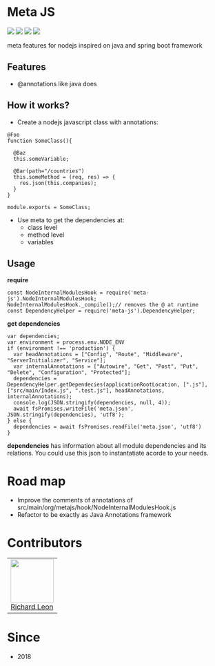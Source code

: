 # Meta JS

![](./coverage/lines.svg) ![](./coverage/statements.svg) ![](./coverage/branches.svg) ![](./coverage/functions.svg)

meta features for nodejs inspired on java and spring boot framework

## Features

- @annotations like java does

## How it works?

- Create a nodejs javascript class with annotations:

```
@Foo
function SomeClass(){

  @Baz
  this.someVariable;

  @Bar(path="/countries")
  this.someMethod = (req, res) => {
    res.json(this.companies);
  }
}

module.exports = SomeClass;
```
- Use meta to get the dependencies at:
  - class level
  - method level
  - variables

## Usage

**require**
```
const NodeInternalModulesHook = require('meta-js').NodeInternalModulesHook;
NodeInternalModulesHook._compile();// removes the @ at runtime
const DependencyHelper = require('meta-js').DependencyHelper;
```

**get dependencies**
```
var dependencies;
var environment = process.env.NODE_ENV
if (environment !== 'production') {
  var headAnnotations = ["Config", "Route", "Middleware", "ServerInitializer", "Service"];
  var internalAnnotations = ["Autowire", "Get", "Post", "Put", "Delete", "Configuration", "Protected"];
  dependencies = DependencyHelper.getDependecies(applicationRootLocation, [".js"], ["src/main/Index.js", ".test.js"], headAnnotations, internalAnnotations);
  console.log(JSON.stringify(dependencies, null, 4));
  await fsPromises.writeFile('meta.json', JSON.stringify(dependencies), 'utf8');
} else {
  dependencies = await fsPromises.readFile('meta.json', 'utf8')
}
```

**dependencies** has information about all module dependencies and its relations. You could use this json to instantatiate acorde to your needs.

# Road map

- Improve the comments of annotations of src/main/org/metajs/hook/NodeInternalModulesHook.js
- Refactor to be exactly as Java Annotations framework

# Contributors

<table>
  <tbody>
    <td>
      <img src="https://avatars0.githubusercontent.com/u/3322836?s=460&v=4" width="100px;"/>
      <br />
      <label><a href="http://jrichardsz.github.io/">Richard Leon</a></label>
      <br />
    </td>    
  </tbody>
</table>

# Since
- 2018
